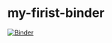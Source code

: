 # my-firist-binder
[![Binder](https://mybinder.org/badge_logo.svg)](https://mybinder.org/v2/gh/dliang13/my-firist-binder.git/HEAD)
